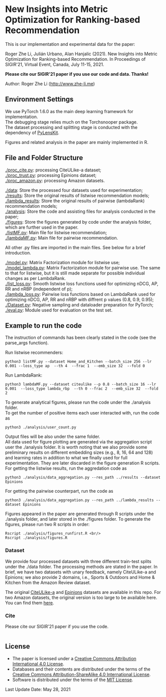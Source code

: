 # New Insights into Metric Optimization for Ranking-based Recommendation

This is our implementation and experimental data for the paper:

Roger Zhe Li, Julián Urbano, Alan Hanjalic (2021). New Insights into Metric Optimization for Ranking-based Recommendation. In Proceedings of SIGIR'21, Virtual Event, Canada, July 11-15, 2021.

**Please cite our SIGIR'21 paper if you use our code and data. Thanks!** 

Author: Roger Zhe Li (http://www.zhe-li.me)

## Environment Settings
We use PyTorch 1.6.0 as the main deep learning framework for implementation. <br/>
The debugging stage relies much on the Torchsnooper package. <br/>
The dataset processing and splitting stage is conducted with the dependency of [PyLensKit](https://lenskit.org/). 

Figures and related analysis in the paper are mainly implemented in R.


## File and Folder Structure

[./proc_cite.py](https://github.com/roger-zhe-li/sigir21-newinsights/tree/main/proc_cite.py): processing CiteULike-a dataset; <br/>
[./proc_trust.py](https://github.com/roger-zhe-li/sigir21-newinsights/tree/main/proc_trust.py): processing Epinions dataset; <br/>
[./proc_amazon.py](https://github.com/roger-zhe-li/sigir21-newinsights/tree/main/proc_amazon.py): processing Amazon datasets. <br/>

[./data](https://github.com/roger-zhe-li/sigir21-newinsights/tree/main/data): Store the processed four datasets used for experimentation; <br/>
[./results](https://github.com/roger-zhe-li/sigir21-newinsights/tree/main/results): Store the original results of listwise recommendation models; <br/>
[./lambda_results](https://github.com/roger-zhe-li/sigir21-newinsights/tree/main/lambda_results): Store the original results of pairwise (lambdaRank) recommendation models; <br/>
[./analysis](https://github.com/roger-zhe-li/sigir21-newinsights/tree/main/analysis): Store the code and assisting files for analysis conducted in the paper; <br/>
[./figures](https://github.com/roger-zhe-li/sigir21-newinsights/tree/main/figures): Store the figures generated by code under the analysis folder, which are further used in the paper. <br/>
[./listMF.py](https://github.com/roger-zhe-li/sigir21-newinsights/tree/main/listMF.py): Main file for listwise recommendation; <br/>
[./lambdaMF.py](https://github.com/roger-zhe-li/sigir21-newinsights/tree/main/lambdaMF.py): Main file for pairwise recommendation.

All other .py files are imported in the main files. See below for a brief introduction.

[./model.py](https://github.com/roger-zhe-li/sigir21-newinsights/tree/main/model.py): Matrix Factorization module for listwise use; <br/>
[./model_lambda.py](https://github.com/roger-zhe-li/sigir21-newinsights/tree/main/model_lambda.py): Matrix Factorization module for pairwise use. The same to that for listwise, but it is still made separate for possible individual changes as per LambdaRank.  <br/>
[./list_loss.py](https://github.com/roger-zhe-li/sigir21-newinsights/tree/main/list_loss.py): Smooth listwise loss functions used for optimizing nDCG, AP, RR and nRBP (independent of p);  <br/>
[./lambda_loss.py](https://github.com/roger-zhe-li/sigir21-newinsights/tree/main/lambda_loss.py): Pairwise loss functions based on LambdaRank used for optimizing nDCG, AP, RR and nRBP with diffrent p values (0.8, 0.9, 0.95);  <br/>
[./Dataset.py](https://github.com/roger-zhe-li/sigir21-newinsights/tree/main/Dataset.py): Negative sampling and dataloader preparation for PyTorch;  <br/>
[./eval.py](https://github.com/roger-zhe-li/sigir21-newinsights/tree/main/eval.py): Module used for evaluation on the test set. 


## Example to run the code
The instruction of commands has been clearly stated in the code (see the parse_args function). 

Run listwise recommenders:

```
python3 listMF.py --dataset Home_and_Kitchen --batch_size 256 --lr 0.001 --loss_type ap  --th 4  --frac 1  --emb_size 32  --fold 0
```
Run LambdaRank:

```
python3 lambdaMF.py --dataset citeulike --p 0.8 --batch_size 16 --lr 0.001  --loss_type lambda_rbp  --th 0 --frac 2  --emb_size 32  --fold 2
```
To generate analytical figures, please run the code under the ./analysis folder. <br/>
To get the number of positive items each user interacted with, run the code as

```
python3 ./analysis/user_count.py
```
Output files will be also under the same folder. <br/>
All data used for figure plotting are generated via the aggregation script user the ./analysis folder. It is worth noting that we also provide some preliminary results on different embedding sizes (e.g., 8, 16, 64 and 128) and learning rates in addition to what we finally used for full experimentation. They are later discarded in the figure generation R scripts. For getting the listwise results, run the aggredation code as
```
python3 ./analysis/data_aggregation.py --res_path ../results --dataset Epinions
```
For getting the pairwise counterpart, run the code as
```
python3 ./analysis/data_aggregation.py --res_path ../lambda_results --dataset Epinions
```

Figures appeared in the paper are generated through R scripts under the ./analysis folder, and later stored in the ./figures folder. To generate the figures, please run two R scripts in order:

```
Rscript ./analysis/figures_runfirst.R <br/>
Rscript ./analysis/figures.R
```
### Dataset
We provide four processed datasets with three different train-test splits under the ./data folder. The processing methods are stated in the paper. In brief, we have two datasets with unary feedback, namely CiteULike-a and Epinions; we also provide 2 domains, i.e., Sports & Outdoors and Home & Kitchen from the Amazon Review dataset. 

The original [CiteULike-a](https://github.com/roger-zhe-li/sigir21-newinsights/blob/main/data/citeulike/users.dat) and [Epinions](https://github.com/roger-zhe-li/sigir21-newinsights/blob/main/data/Epinions/trust_data.txt) datasets are available in this repo. For two Amazon datasets, the original version is too large to be available here. You can find them [here](https://nijianmo.github.io/amazon/index.html).


### Cite

Please cite our SIGIR'21 paper if you use the code.

```

```


## License
* The paper is licensed under a [Creative Commons Attribution International 4.0 License](https://creativecommons.org/licenses/by/4.0/).
* Databases and their contents are distributed under the terms of the [Creative Commons Attribution-ShareAlike 4.0 International License](https://creativecommons.org/licenses/by-sa/4.0/).
* Software is distributed under the terms of the [MIT License](https://opensource.org/licenses/MIT).



Last Update Date: May 28, 2021
